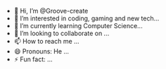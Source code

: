 - 👋 Hi, I’m @Groove-create
- 👀 I’m interested in coding, gaming and new tech...
- 🌱 I’m currently learning Computer Science...
- 💞️ I’m looking to collaborate on ...
- 📫 How to reach me ...
- 😄 Pronouns: He ...
- ⚡ Fun fact: ...

<!---
Groove-create/Groove-create is a ✨ special ✨ repository because its `README.md` (this file) appears on your GitHub profile.
You can click the Preview link to take a look at your changes.
--->

